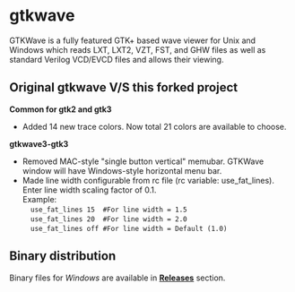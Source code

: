 # gtkwave
GTKWave is a fully featured GTK+ based wave viewer for Unix and Windows which reads LXT, LXT2, VZT, FST, and GHW files as well as standard Verilog VCD/EVCD files and allows their viewing.

## Original gtkwave V/S this forked project

**Common for gtk2 and gtk3** 
* Added 14 new trace colors. Now total 21 colors are available to choose.

**gtkwave3-gtk3**  
* Removed MAC-style "single button vertical" memubar. GTKWave window will have Windows-style horizontal menu bar.
* Made line width configurable from rc file (rc variable: use_fat_lines). Enter line width scaling factor of 0.1.  
Example:  
&ensp;&ensp;```use_fat_lines 15  #For line width = 1.5```  
&ensp;&ensp;```use_fat_lines 20  #For line width = 2.0```  
&ensp;&ensp;```use_fat_lines off #For line width = Default (1.0)```

## Binary distribution
Binary files for *Windows* are available in [**Releases**](https://github.com/tbzcode/gtkwave/releases) section.
